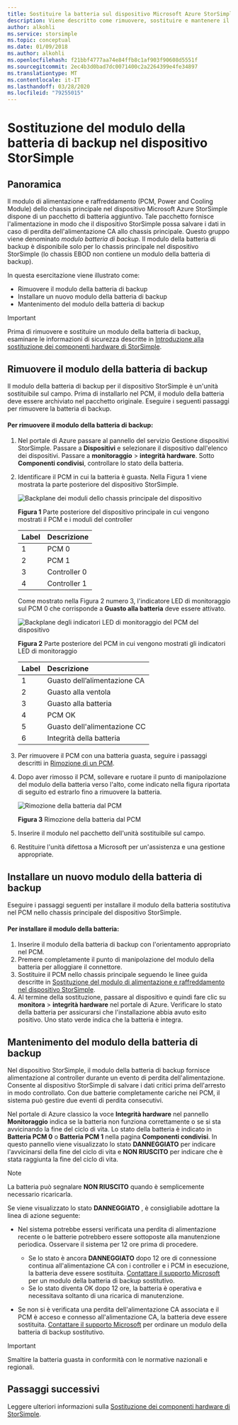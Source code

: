 ```yaml
---
title: Sostituire la batteria sul dispositivo Microsoft Azure StorSimple serie 8000
description: Viene descritto come rimuovere, sostituire e mantenere il modulo della batteria di backup nel dispositivo StorSimple.
author: alkohli
ms.service: storsimple
ms.topic: conceptual
ms.date: 01/09/2018
ms.author: alkohli
ms.openlocfilehash: f21bbf4777aa74e84ffb8c1af903f90608d5551f
ms.sourcegitcommit: 2ec4b3d0bad7dc0071400c2a2264399e4fe34897
ms.translationtype: MT
ms.contentlocale: it-IT
ms.lasthandoff: 03/28/2020
ms.locfileid: "79255015"
---
```

# <a name="replace-the-backup-battery-module-on-your-storsimple-device"></a>Sostituzione del modulo della batteria di backup nel dispositivo StorSimple

## <a name="overview"></a>Panoramica
Il modulo di alimentazione e raffreddamento (PCM, Power and Cooling Module) dello chassis principale nel dispositivo Microsoft Azure StorSimple dispone di un pacchetto di batteria aggiuntivo. Tale pacchetto fornisce l'alimentazione in modo che il dispositivo StorSimple possa salvare i dati in caso di perdita dell'alimentazione CA allo chassis principale. Questo gruppo viene denominato *modulo batteria di backup*. Il modulo della batteria di backup è disponibile solo per lo chassis principale nel dispositivo StorSimple (lo chassis EBOD non contiene un modulo della batteria di backup).

In questa esercitazione viene illustrato come:

* Rimuovere il modulo della batteria di backup
* Installare un nuovo modulo della batteria di backup
* Mantenimento del modulo della batteria di backup

> [!IMPORTANT]
> Prima di rimuovere e sostituire un modulo della batteria di backup, esaminare le informazioni di sicurezza descritte in [Introduzione alla sostituzione dei componenti hardware di StorSimple](storsimple-8000-hardware-component-replacement.md).


## <a name="remove-the-backup-battery-module"></a>Rimuovere il modulo della batteria di backup
Il modulo della batteria di backup per il dispositivo StorSimple è un'unità sostituibile sul campo. Prima di installarlo nel PCM, il modulo della batteria deve essere archiviato nel pacchetto originale. Eseguire i seguenti passaggi per rimuovere la batteria di backup.

#### <a name="to-remove-the-backup-battery-module"></a>Per rimuovere il modulo della batteria di backup:
1. Nel portale di Azure passare al pannello del servizio Gestione dispositivi StorSimple. Passare a **Dispositivi** e selezionare il dispositivo dall'elenco dei dispositivi. Passare a **monitoraggio** > **integrità hardware**. Sotto **Componenti condivisi**, controllare lo stato della batteria.
2. Identificare il PCM in cui la batteria è guasta. Nella Figura 1 viene mostrata la parte posteriore del dispositivo StorSimple.
   
    ![Backplane dei moduli dello chassis principale del dispositivo](./media/storsimple-battery-replacement/IC740994.png)
   
    **Figura 1** Parte posteriore del dispositivo principale in cui vengono mostrati il PCM e i moduli del controller
   
   | Label | Descrizione |
   |:--- |:--- |
   | 1 |PCM 0 |
   | 2 |PCM 1 |
   | 3 |Controller 0 |
   | 4 |Controller 1 |
   
    Come mostrato nella Figura 2 numero 3, l'indicatore LED di monitoraggio sul PCM 0 che corrisponde a **Guasto alla batteria** deve essere attivato.
   
    ![Backplane degli indicatori LED di monitoraggio del PCM del dispositivo](./media/storsimple-battery-replacement/IC740992.png)
   
    **Figura 2** Parte posteriore del PCM in cui vengono mostrati gli indicatori LED di monitoraggio
   
   | Label | Descrizione |
   |:--- |:--- |
   | 1 |Guasto dell’alimentazione CA |
   | 2 |Guasto alla ventola |
   | 3 |Guasto alla batteria |
   | 4 |PCM OK |
   | 5 |Guasto dell'alimentazione CC |
   | 6 |Integrità della batteria |
3. Per rimuovere il PCM con una batteria guasta, seguire i passaggi descritti in [Rimozione di un PCM](storsimple-8000-power-cooling-module-replacement.md#remove-a-pcm).
4. Dopo aver rimosso il PCM, sollevare e ruotare il punto di manipolazione del modulo della batteria verso l'alto, come indicato nella figura riportata di seguito ed estrarlo fino a rimuovere la batteria.
   
    ![Rimozione della batteria dal PCM](./media/storsimple-battery-replacement/IC741019.png)
   
    **Figura 3** Rimozione della batteria dal PCM
5. Inserire il modulo nel pacchetto dell'unità sostituibile sul campo.
6. Restituire l'unità difettosa a Microsoft per un'assistenza e una gestione appropriate.

## <a name="install-a-new-backup-battery-module"></a>Installare un nuovo modulo della batteria di backup
Eseguire i passaggi seguenti per installare il modulo della batteria sostitutiva nel PCM nello chassis principale del dispositivo StorSimple.

#### <a name="to-install-the-battery-module"></a>Per installare il modulo della batteria:
1. Inserire il modulo della batteria di backup con l'orientamento appropriato nel PCM.
2. Premere completamente il punto di manipolazione del modulo della batteria per alloggiare il connettore.
3. Sostituire il PCM nello chassis principale seguendo le linee guida descritte in [Sostituzione del modulo di alimentazione e raffreddamento nel dispositivo StorSimple](storsimple-8000-power-cooling-module-replacement.md).
4. Al termine della sostituzione, passare al dispositivo e quindi fare clic su **monitora** > **integrità hardware** nel portale di Azure. Verificare lo stato della batteria per assicurarsi che l'installazione abbia avuto esito positivo. Uno stato verde indica che la batteria è integra.

## <a name="maintain-the-backup-battery-module"></a>Mantenimento del modulo della batteria di backup
Nel dispositivo StorSimple, il modulo della batteria di backup fornisce alimentazione al controller durante un evento di perdita dell'alimentazione. Consente al dispositivo StorSimple di salvare i dati critici prima dell'arresto in modo controllato. Con due batterie completamente cariche nei PCM, il sistema può gestire due eventi di perdita consecutivi.

Nel portale di Azure classico la voce **Integrità hardware** nel pannello **Monitoraggio** indica se la batteria non funziona correttamente o se si sta avvicinando la fine del ciclo di vita. Lo stato della batteria è indicato in **Batteria PCM 0** o **Batteria PCM 1** nella pagina **Componenti condivisi**. In questo pannello viene visualizzato lo stato **DANNEGGIATO** per indicare l'avvicinarsi della fine del ciclo di vita e **NON RIUSCITO** per indicare che è stata raggiunta la fine del ciclo di vita.

> [!NOTE]
> La batteria può segnalare **NON RIUSCITO** quando è semplicemente necessario ricaricarla.


Se viene visualizzato lo stato **DANNEGGIATO** , è consigliabile adottare la linea di azione seguente:

* Nel sistema potrebbe essersi verificata una perdita di alimentazione recente o le batterie potrebbero essere sottoposte alla manutenzione periodica. Osservare il sistema per 12 ore prima di procedere.
  
  * Se lo stato è ancora **DANNEGGIATO** dopo 12 ore di connessione continua all'alimentazione CA con i controller e i PCM in esecuzione, la batteria deve essere sostituita. [Contattare il supporto Microsoft](storsimple-8000-contact-microsoft-support.md) per un modulo della batteria di backup sostitutivo.
  * Se lo stato diventa OK dopo 12 ore, la batteria è operativa e necessitava soltanto di una ricarica di manutenzione.
* Se non si è verificata una perdita dell'alimentazione CA associata e il PCM è acceso e connesso all'alimentazione CA, la batteria deve essere sostituita. [Contattare il supporto Microsoft](storsimple-8000-contact-microsoft-support.md) per ordinare un modulo della batteria di backup sostitutivo.

> [!IMPORTANT]
> Smaltire la batteria guasta in conformità con le normative nazionali e regionali.

## <a name="next-steps"></a>Passaggi successivi
Leggere ulteriori informazioni sulla [Sostituzione dei componenti hardware di StorSimple](storsimple-8000-hardware-component-replacement.md).

